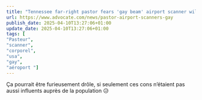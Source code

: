 ```yaml
---
title: "Tennessee far-right pastor fears 'gay beam' airport scanner will make him queer"
url: https://www.advocate.com/news/pastor-airport-scanners-gay
publish_date: 2025-04-10T13:27:06+01:00
update_date: 2025-04-10T13:27:06+01:00
tags: [
"Pasteur",
"scanner",
"corporel",
"usa",
"gay",
"aéroport "]
---
```


Ça pourrait être furieusement drôle, si seulement ces cons n’étaient pas aussi influents auprès de la population 😥
